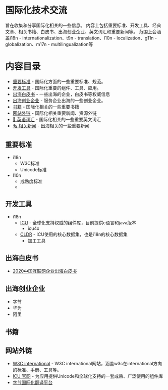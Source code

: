 # 国际化技术交流

旨在收集和分享国际化相关的一些信息。
内容上包括重要标准、开发工具、经典文章、相关书籍、白皮书、出海创业企业、英文词汇和重要新闻等。
范围上会涵盖i18n - internationalization、t9n - translation、l10n - localization、g11n - globalization、m17n - multilingualization等


# 内容目录
   * [重要标准](#重要标准) - 国际化方面的一些重要标准、规范。
   * [开发工具](#开发工具) - 国际化重要的组件、工具、应用。
   * [出海白皮书](#出海白皮书) - 一些出海的企业，白皮书等权威信息
   * [出海创业企业](#出海创业企业) - 服务企业出海的一些创业企业。
   * [书籍](#书籍) - 国际化相关的一些重要书籍
   * [网站外链](#网站外链) - 国际化相关重要新闻、资源外链
   * [📙 英语词汇](./i18nGlossary.md) - 国际化相关的一些重要英文词汇
   * [🗞️ 相关新闻](./news.md) - 出海相关的一些重要新闻

## 重要标准
 * i18n
   * W3C标准
   * Unicode标准
 * l10n
   * 成熟度标准
   * 
 
## 开发工具
 * i18n
   * [ICU](https://github.com/unicode-org/icu) - 全球化支持权威的组件库，目前提供c语言和java版本
     * icu4x
   * [CLDR](https://cldr.unicode.org/index) - ICU使用的核心数据集，也是i18n的核心数据集
     * 加工工具

## 出海白皮书
* [2020中国互联网企业出海白皮书](http://www.d-long.com/eWebEditor/uploadfile/2020062023345840113526.pdf)


## 出海创业企业
* 字节
* 华为
* 阿里

## 书籍

## 网站外链
 * [W3C international](https://www.w3.org/blog/international/) - W3C international网站，涵盖w3c在international方向的标准、手册、工具等。
 * [ICU 官网](https://icu.unicode.org/) - 为应用提供Unicode和全球化支持的一套成熟、广泛使用的组件库
 * [字节国际化翻译平台](https://www.volcengine.com/products/starling)